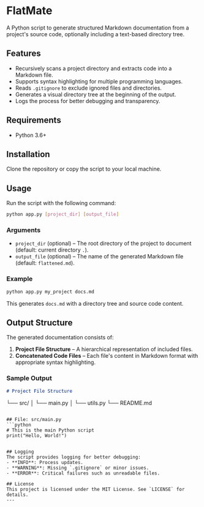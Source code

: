 # FlatMate

A Python script to generate structured Markdown documentation from a project's source code, optionally including a text-based directory tree.

## Features

- Recursively scans a project directory and extracts code into a Markdown file.
- Supports syntax highlighting for multiple programming languages.
- Reads `.gitignore` to exclude ignored files and directories.
- Generates a visual directory tree at the beginning of the output.
- Logs the process for better debugging and transparency.

## Requirements

- Python 3.6+

## Installation

Clone the repository or copy the script to your local machine.

## Usage

Run the script with the following command:

```sh
python app.py [project_dir] [output_file]
```

### Arguments

- `project_dir` (optional) – The root directory of the project to document (default: current directory `.`).
- `output_file` (optional) – The name of the generated Markdown file (default: `flattened.md`).

### Example

```sh
python app.py my_project docs.md
```

This generates `docs.md` with a directory tree and source code content.

## Output Structure

The generated documentation consists of:

1. **Project File Structure** – A hierarchical representation of included files.
2. **Concatenated Code Files** – Each file's content in Markdown format with appropriate syntax highlighting.

### Sample Output

```md
# Project File Structure
```

└── src/ │   └── main.py │   └── utils.py └── README.md

````

## File: src/main.py
```python
# This is the main Python script
print("Hello, World!")
````

```

## Logging
The script provides logging for better debugging:
- **INFO**: Process updates.
- **WARNING**: Missing `.gitignore` or minor issues.
- **ERROR**: Critical failures such as unreadable files.

## License
This project is licensed under the MIT License. See `LICENSE` for details.
---

```
